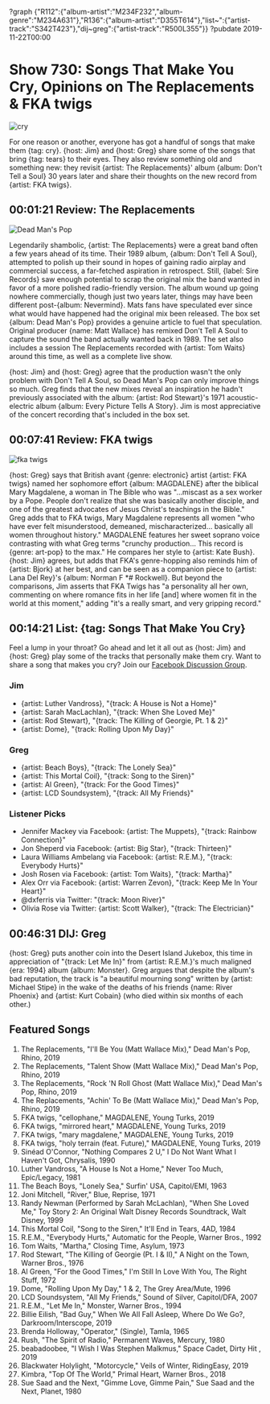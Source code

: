 ?graph {"R112":{"album-artist":"M234F232","album-genre":"M234A631"},"R136":{"album-artist":"D355T614"},"list~":{"artist-track":"S342T423"},"dij~greg":{"artist-track":"R500L355"}}
?pubdate 2019-11-22T00:00

# Show 730: Songs That Make You Cry, Opinions on The Replacements & FKA twigs

![cry](https://sound-images.s3.amazonaws.com/images/2019/cry.png)

For one reason or another, everyone has got a handful of songs that make them {tag: cry}. {host: Jim} and {host: Greg} share some of the songs that bring {tag: tears} to their eyes. They also review something old and something new: they revisit {artist: The Replacements}' album {album: Don't Tell a Soul} 30 years later and share their thoughts on the new record from {artist: FKA twigs}.

## 00:01:21 Review: The Replacements
![Dead Man's Pop](https://sound-images.s3.amazonaws.com/images/2019/replacements1.jpg)

Legendarily shambolic, {artist: The Replacements} were a great band often a few years ahead of its time. Their 1989 album, {album: Don't Tell A Soul}, attempted to polish up their sound in hopes of gaining radio airplay and commercial success, a far-fetched aspiration in retrospect. Still, {label: Sire Records} saw enough potential to scrap the original mix the band wanted in favor of a more polished radio-friendly version. The album wound up going nowhere commercially, though just two years later, things may have been different post-{album: Nevermind}. Mats fans have speculated ever since what would have happened had the original mix been released. The box set {album: Dead Man's Pop} provides a genuine article to fuel that speculation. Original producer {name: Matt Wallace} has remixed Don't Tell A Soul to capture the sound the band actually wanted back in 1989. The set also includes a session The Replacements recorded with {artist: Tom Waits} around this time, as well as a complete live show. 

{host: Jim} and {host: Greg} agree that the production wasn't the only problem with Don't Tell A Soul, so Dead Man's Pop can only improve things so much. Greg finds that the new mixes reveal an inspiration he hadn't previously associated with the album: {artist: Rod Stewart}'s 1971 acoustic-electric album {album: Every Picture Tells A Story}. Jim is most appreciative of the concert recording that's included in the box set.


##  00:07:41 Review: FKA twigs
![fka twigs](https://s3.amazonaws.com/sound-images/images/2019/FKA-twigs-Magdalene-artwork.jpg)

{host: Greg} says that British avant {genre: electronic} artist {artist: FKA twigs} named her sophomore effort {album: MAGDALENE} after the biblical Mary Magdalene, a woman in The Bible who was "…miscast as a sex worker by a Pope. People don't realize that she was basically another disciple, and one of the greatest advocates of Jesus Christ's teachings in the Bible." Greg adds that to FKA twigs, Mary Magdalene represents all women "who have ever felt misunderstood, demeaned, mischaracterized… basically all women throughout history." MAGDALENE features her sweet soprano voice contrasting with what Greg terms "crunchy production... This record is {genre: art-pop} to the max." He compares her style to {artist: Kate Bush}. {host: Jim} agrees, but adds that FKA's genre-hopping also reminds him of {artist: Bjork} at her best, and can be seen as a companion piece to {artist: Lana Del Rey}'s {album: Norman F *#$%&$ Rockwell}. But beyond the comparisons, Jim asserts that FKA Twigs has "a personality all her own, commenting on where romance fits in her life [and] where women fit in the world at this moment," adding "it's a really smart, and very gripping record." 



## 00:14:21 List: {tag: Songs That Make You Cry}
Feel a lump in your throat? Go ahead and let it all out as {host: Jim} and {host: Greg} play some of the tracks that personally make them cry. Want to share a song that makes you cry? Join our [Facebook Discussion Group](https://www.facebook.com/groups/370085227250935/?ref=pages_profile_groups_tab&source_id=7821606430).

### Jim
- {artist: Luther Vandross}, "{track: A House is Not a Home}"
- {artist: Sarah MacLachlan}, "{track: When She Loved Me}"
- {artist: Rod Stewart}, "{track: The Killing of Georgie, Pt. 1 & 2}"
- {artist: Dome}, "{track: Rolling Upon My Day}"


### Greg
- {artist: Beach Boys}, "{track: The Lonely Sea}"
- {artist: This Mortal Coil}, "{track: Song to the Siren}"
- {artist: Al Green}, "{track: For the Good Times}"
- {artist: LCD Soundsystem}, "{track: All My Friends}"


### Listener Picks
- Jennifer Mackey via Facebook: {artist: The Muppets}, "{track: Rainbow Connection}"
- Jon Sheperd via Facebook: {artist: Big Star}, "{track: Thirteen}"
- Laura Williams Ambelang via Facebook: {artist: R.E.M.}, "{track: Everybody Hurts}"
- Josh Rosen via Facebook: {artist: Tom Waits}, "{track: Martha}"
- Alex Orr via Facebook: {artist: Warren Zevon}, "{track: Keep Me In Your Heart}"
- @dxferris via Twitter: "{track: Moon River}"
- Olivia Rose via Twitter: {artist: Scott Walker}, "{track: The Electrician}"




##  00:46:31 DIJ: Greg
{host: Greg} puts another coin into the Desert Island Jukebox, this time in appreciation of "{track: Let Me In}" from {artist: R.E.M.}'s much maligned {era: 1994} album {album: Monster}. Greg argues that despite the album's bad reputation, the track is "a beautiful mourning song" written by {artist: Michael Stipe} in the wake of the deaths of his friends {name: River Phoenix} and {artist: Kurt Cobain} (who died within six months of each other.)

## Featured Songs
1. The Replacements, "I'll Be You (Matt Wallace Mix)," Dead Man's Pop, Rhino, 2019
1. The Replacements, "Talent Show (Matt Wallace Mix)," Dead Man's Pop, Rhino, 2019
1. The Replacements, "Rock 'N Roll Ghost (Matt Wallace Mix)," Dead Man's Pop, Rhino, 2019
1. The Replacements, "Achin' To Be (Matt Wallace Mix)," Dead Man's Pop, Rhino, 2019
1. FKA twigs, "cellophane," MAGDALENE, Young Turks, 2019
1. FKA twigs, "mirrored heart," MAGDALENE, Young Turks, 2019
1. FKA twigs, "mary magdalene," MAGDALENE, Young Turks, 2019
1. FKA twigs, "holy terrain (feat. Future)," MAGDALENE, Young Turks, 2019
1. Sinéad O'Connor, "Nothing Compares 2 U," I Do Not Want What I Haven't Got, Chrysalis, 1990
1. Luther Vandross, "A House Is Not a Home," Never Too Much, Epic/Legacy, 1981
1. The Beach Boys, "Lonely Sea," Surfin' USA, Capitol/EMI, 1963
1. Joni Mitchell, "River," Blue, Reprise, 1971
1. Randy Newman (Performed by Sarah McLachlan), "When She Loved Me," Toy Story 2: An Original Walt Disney Records Soundtrack, Walt Disney, 1999
1. This Mortal Coil, "Song to the Siren," It'll End in Tears, 4AD, 1984
1. R.E.M., "Everybody Hurts," Automatic for the People, Warner Bros., 1992
1. Tom Waits, "Martha," Closing Time, Asylum, 1973
1. Rod Stewart, "The Killing of Georgie (Pt. I & II)," A Night on the Town, Warner Bros., 1976
1. Al Green, "For the Good Times," I'm Still In Love With You, The Right Stuff, 1972
1. Dome, "Rolling Upon My Day," 1 & 2, The Grey Area/Mute, 1996
1. LCD Soundsystem, "All My Friends," Sound of Silver, Capitol/DFA, 2007
1. R.E.M., "Let Me In," Monster, Warner Bros., 1994
1. Billie Eilish, "Bad Guy," When We All Fall Asleep, Where Do We Go?, Darkroom/Interscope, 2019
1. Brenda Holloway, "Operator," (Single), Tamla, 1965
1. Rush, "The Spirit of Radio," Permanent Waves, Mercury, 1980
1. beabadoobee, "I Wish I Was Stephen Malkmus," Space Cadet, Dirty Hit , 2019
1. Blackwater Holylight, "Motorcycle," Veils of Winter, RidingEasy, 2019
1. Kimbra, "Top Of The World," Primal Heart, Warner Bros., 2018
1. Sue Saad and the Next, "Gimme Love, Gimme Pain," Sue Saad and the Next, Planet, 1980
